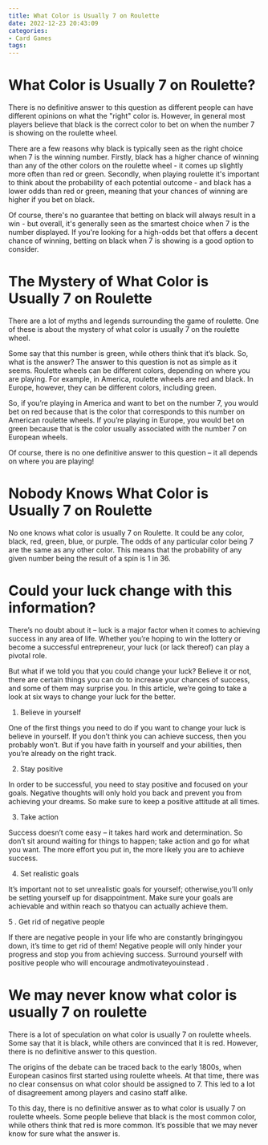 ```yaml
---
title: What Color is Usually 7 on Roulette 
date: 2022-12-23 20:43:09
categories:
- Card Games
tags:
---
```



#  What Color is Usually 7 on Roulette? 

There is no definitive answer to this question as different people can have different opinions on what the "right" color is. However, in general most players believe that black is the correct color to bet on when the number 7 is showing on the roulette wheel.

There are a few reasons why black is typically seen as the right choice when 7 is the winning number. Firstly, black has a higher chance of winning than any of the other colors on the roulette wheel - it comes up slightly more often than red or green. Secondly, when playing roulette it's important to think about the probability of each potential outcome - and black has a lower odds than red or green, meaning that your chances of winning are higher if you bet on black.

Of course, there's no guarantee that betting on black will always result in a win - but overall, it's generally seen as the smartest choice when 7 is the number displayed. If you're looking for a high-odds bet that offers a decent chance of winning, betting on black when 7 is showing is a good option to consider.

#  The Mystery of What Color is Usually 7 on Roulette 

There are a lot of myths and legends surrounding the game of roulette. One of these is about the mystery of what color is usually 7 on the roulette wheel. 

Some say that this number is green, while others think that it’s black. So, what is the answer? The answer to this question is not as simple as it seems. Roulette wheels can be different colors, depending on where you are playing. For example, in America, roulette wheels are red and black. In Europe, however, they can be different colors, including green. 

So, if you’re playing in America and want to bet on the number 7, you would bet on red because that is the color that corresponds to this number on American roulette wheels. If you’re playing in Europe, you would bet on green because that is the color usually associated with the number 7 on European wheels. 

Of course, there is no one definitive answer to this question – it all depends on where you are playing!

#  Nobody Knows What Color is Usually 7 on Roulette 

No one knows what color is usually 7 on Roulette. It could be any color, black, red, green, blue, or purple. The odds of any particular color being 7 are the same as any other color. This means that the probability of any given number being the result of a spin is 1 in 36.

#  Could your luck change with this information? 

There’s no doubt about it – luck is a major factor when it comes to achieving success in any area of life. Whether you’re hoping to win the lottery or become a successful entrepreneur, your luck (or lack thereof) can play a pivotal role.

But what if we told you that you could change your luck? Believe it or not, there are certain things you can do to increase your chances of success, and some of them may surprise you. In this article, we’re going to take a look at six ways to change your luck for the better.

1. Believe in yourself

One of the first things you need to do if you want to change your luck is believe in yourself. If you don’t think you can achieve success, then you probably won’t. But if you have faith in yourself and your abilities, then you’re already on the right track.

2. Stay positive

In order to be successful, you need to stay positive and focused on your goals. Negative thoughts will only hold you back and prevent you from achieving your dreams. So make sure to keep a positive attitude at all times.

3. Take action

Success doesn’t come easy – it takes hard work and determination. So don’t sit around waiting for things to happen; take action and go for what you want. The more effort you put in, the more likely you are to achieve success.

4. Set realistic goals

It’s important not to set unrealistic goals for yourself; otherwise,you’ll only be setting yourself up for disappointment. Make sure your goals are achievable and within reach so thatyou can actually achieve them.

5 . Get rid of negative people

If there are negative people in your life who are constantly bringingyou down, it’s time to get rid of them! Negative people will only hinder your progress and stop you from achieving success. Surround yourself with positive people who will encourage andmotivateyouinstead .

#  We may never know what color is usually 7 on roulette

There is a lot of speculation on what color is usually 7 on roulette wheels. Some say that it is black, while others are convinced that it is red. However, there is no definitive answer to this question.

The origins of the debate can be traced back to the early 1800s, when European casinos first started using roulette wheels. At that time, there was no clear consensus on what color should be assigned to 7. This led to a lot of disagreement among players and casino staff alike.

To this day, there is no definitive answer as to what color is usually 7 on roulette wheels. Some people believe that black is the most common color, while others think that red is more common. It’s possible that we may never know for sure what the answer is.